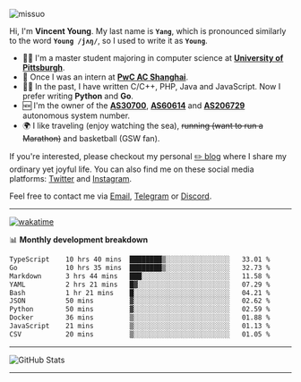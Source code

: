 <p align="left"> <img src="https://komarev.com/ghpvc/?username=missuo&label=Profile%20views&color=0e75b6&style=flat" alt="missuo" /> </p>


Hi, I'm **Vincent Young**. My last name is **`Yang`**, which is pronounced similarly to the word **`Young /jʌŋ/`**, so I used to write it as **`Young`**. 

-  👨‍🎓 I'm a master student majoring in computer science at [**University of Pittsburgh**](https://www.pitt.edu).
-  💼 Once I was an intern at **[PwC AC Shanghai](https://www.linkedin.com/company/pwc-ac-shanghai/)**.
-  👨‍💻 In the past, I have written C/C++, PHP, Java and JavaScript. Now I prefer writing **Python** and **Go**.
-  🆕 I'm the owner of the **[AS30700](https://bgp.tools/as/30700)**, **[AS60614](https://bgp.tools/as/60614)** and **[AS206729](https://bgp.tools/as/206729)** autonomous system number.
-  🌍 I like traveling (enjoy watching the sea), ~~running (want to run a Marathon)~~ and basketball (GSW fan).

If you're interested, please checkout my personal [✏️ blog](https://missuo.me/) where I share my ordinary yet joyful life. You can also find me on these social media platforms: [Twitter](https://twitter.com/m1ssuo) and [Instagram](https://www.instagram.com/missuo.me).

Feel free to contact me via <a href="mailto:me@owo.nz">Email</a>, [Telegram](https://t.me/missuo) or [Discord](https://discordapp.com/users/missuo#7448).

-------

[![wakatime](https://wakatime.com/badge/user/c13cd961-40ca-417a-afb6-1f9ea8ac295c.svg)](https://wakatime.com/@missuo)

📊 **Monthly development breakdown**
<!--START_SECTION:waka-->

```txt
TypeScript    10 hrs 40 mins  ████████▒░░░░░░░░░░░░░░░░   33.01 %
Go            10 hrs 35 mins  ████████▒░░░░░░░░░░░░░░░░   32.73 %
Markdown      3 hrs 44 mins   ███░░░░░░░░░░░░░░░░░░░░░░   11.58 %
YAML          2 hrs 21 mins   █▓░░░░░░░░░░░░░░░░░░░░░░░   07.29 %
Bash          1 hr 21 mins    █░░░░░░░░░░░░░░░░░░░░░░░░   04.21 %
JSON          50 mins         ▓░░░░░░░░░░░░░░░░░░░░░░░░   02.62 %
Python        50 mins         ▓░░░░░░░░░░░░░░░░░░░░░░░░   02.59 %
Docker        36 mins         ▒░░░░░░░░░░░░░░░░░░░░░░░░   01.88 %
JavaScript    21 mins         ▒░░░░░░░░░░░░░░░░░░░░░░░░   01.13 %
CSV           20 mins         ▒░░░░░░░░░░░░░░░░░░░░░░░░   01.05 %
```

<!--END_SECTION:waka-->

-------

![GitHub Stats](https://github-readme-stats-opal-alpha-76.vercel.app/api?username=missuo&show_icons=true&theme=transparent)

-------

